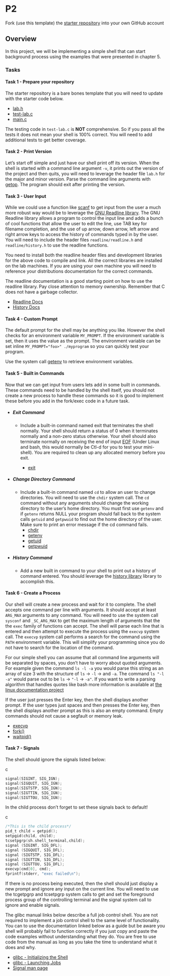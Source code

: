 # P2

Fork (use this template) the [starter repository](https://github.com/shanep/makefile-project-starter) into your own GitHub account

## Overview
In this project, we will be implementing a simple shell that can start background process using the examples that were presented in chapter 5.

### Tasks

#### Task 1 - Prepare your repository
The starter repository is a bare bones template that you will need to update with the starter code below.

* [lab.h](https://boisestatecanvas.instructure.com/courses/38319/files/18513441?wrap=1)
* [test-lab.c](https://boisestatecanvas.instructure.com/courses/38319/files/18513442?wrap=1)
* [main.c](https://boisestatecanvas.instructure.com/courses/38319/files/18571897?wrap=1)

The testing code in `test-lab.c` is **NOT** comprehensive. So if you pass all the tests it does not mean your shell is 100% correct. You will need to add additional tests to get better coverage.

#### Task 2 - Print Version
Let’s start off simple and just have our shell print off its version. When the shell is started with a command line argument `-v`, it prints out the version of the project and then quits, you will need to leverage the header file `lab.h` for the major and minor version. Parse the command line arguments with [getop](https://www.gnu.org/software/libc/manual/html_node/Example-of-Getopt.html). The program should exit after printing the version.

#### Task 3 - User Input
While we could use a function like [scanf](https://cplusplus.com/reference/cstdio/scanf/) to get input from the user a much more robust way would be to leverage the [GNU Readline library](https://tiswww.case.edu/php/chet/readline/rltop.html). The GNU Readline library allows a program to control the input line and adds a bunch of cool functions that allow the user to edit the line, use TAB key for filename completion, and the use of up arrow, down arrow, left arrow and right arrow keys to access the history of commands typed in by the user. You will need to include the header files `readline/readline.h` and `readline/history.h` to use the readline functions.

You need to install both the readline header files and development libraries for the above code to compile and link. All the correct libraries are installed on the lab machines. If you are using your own machine you will need to reference your distributions documentation for the correct commands.

The readline documentation is a good starting point on how to use the readline library. Pay close attention to memory ownership. Remember that C does not have a garbage collector.

* [Readline Docs](https://tiswww.cwru.edu/php/chet/readline/readline.html#index-readline)
* [History Docs](https://tiswww.cwru.edu/php/chet/readline/history.html)

#### Task 4 - Custom Prompt
The default prompt for the shell may be anything you like. However the shell checks for an environment variable `MY_PROMPT`. If the environment variable is set, then it uses the value as the prompt. The environment variable can be set inline `MY_PROMPT="foo>" ./myprogram` so you can quickly test your program.

Use the system call [getenv](https://man7.org/linux/man-pages/man3/getenv.3.html) to retrieve environment variables.

#### Task 5 - Built in Commands
Now that we can get input from users lets add in some built in commands. These commands need to be handled by the shell itself, you should not create a new process to handle these commands so it is good to implement these before you add in the fork/exec code in a future task.

* ##### Exit Command
    * Include a built-in command named exit that terminates the shell normally. Your shell should return a status of 0 when it terminates normally and a non-zero status otherwise. Your shell should also terminate normally on receiving the end of input [EOF](https://en.wikipedia.org/wiki/End-of-file) (Under Linux and bash, this would normally be Ctl-d for you to test your mini-shell). You are required to clean up any allocated memory before you exit.

        * [exit](https://man7.org/linux/man-pages/man3/exit.3.html)

* ##### Change Directory Command
    * Include a built-in command named `cd` to allow an user to change directories. You will need to use the `chdir` system call. The `cd` command without any arguments should change the working directory to the user’s home directory. You must first use `getenv` and if `getenv` returns NULL your program should fall back to the system calls `getuid` and `getpwuid` to find out the home directory of the user. Make sure to print an error message if the cd command fails.
        * [chdir](https://man7.org/linux/man-pages/man2/chdir.2.html)
        * [getenv](https://man7.org/linux/man-pages/man3/getenv.3.html)
        * [getuid](https://man7.org/linux/man-pages/man2/getuid.2.html)
        * [getpwuid](https://man7.org/linux/man-pages/man3/getpwuid.3p.html)

* ##### History Command
    * Add a new built in command to your shell to print out a history of command entered. You should leverage the [history library](https://tiswww.cwru.edu/php/chet/readline/history.html) library to accomplish this.

#### Task 6 - Create a Process
Our shell will create a new process and wait for it to complete. The shell accepts one command per line with arguments. It should accept at least `ARG_MAX` arguments to any command. You will need to use the system call `sysconf` and `_SC_ARG_MAX` to get the maximum length of arguments that the the `exec` family of functions can accept. The shell will parse each line that is entered and then attempt to execute the process using the `execvp` system call. The `execvp` system call performs a search for the command using the `PATH` environment variable. This will simplify your programming since you do not have to search for the location of the command.

For our simple shell you can assume that all command line arguments will be separated by spaces, you don’t have to worry about quoted arguments. For example given the command `ls -l -a` you would parse this string as an array of size 3 with the structure of `ls` → `-l` → and `-a`. The command `ls "-l -a"` would parse out to be `ls` → `"-l` → `-a"`. If you want to write a parsing algorithm that handles quotes like bash more information is available at [the linux documentation project](https://tldp.org/LDP/Bash-Beginners-Guide/html/sect_03_03.html)

If the user just presses the Enter key, then the shell displays another prompt. If the user types just spaces and then presses the Enter key, then the shell displays another prompt as this is also an empty command. Empty commands should not cause a segfault or memory leak.

* [execvp](https://man7.org/linux/man-pages/man3/exec.3.html)
* [fork()](https://man7.org/linux/man-pages/man2/fork.2.html)
* [waitpid()](https://man7.org/linux/man-pages/man2/wait.2.html)

#### Task 7 - Signals
The shell should ignore the signals listed below:

c
```c
signal(SIGINT, SIG_IGN);
signal(SIGQUIT, SIG_IGN);
signal(SIGTSTP, SIG_IGN);
signal(SIGTTIN, SIG_IGN);
signal(SIGTTOU, SIG_IGN);
```
In the child process don’t forget to set these signals back to default!

c
```c
/*This is the child process*/
pid_t child = getpid();
setpgid(child, child);
tcsetpgrp(sh.shell_terminal,child);
signal (SIGINT, SIG_DFL);
signal (SIGQUIT, SIG_DFL);
signal (SIGTSTP, SIG_DFL);
signal (SIGTTIN, SIG_DFL);
signal (SIGTTOU, SIG_DFL);
execvp(cmd[0], cmd);
fprintf(stderr, "exec failed\n");
```
If there is no process being executed, then the shell should just display a new prompt and ignore any input on the current line. You will need to use the tcgetpgrp and tcsetpgrp system calls to get and set the foreground process group of the controlling terminal and the signal system call to ignore and enable signals.

The glibc manual links below describe a full job control shell. You are not required to implement a job control shell to the same level of functionality. You can to use the documentation linked below as a guide but be aware you shell will probably fail to function correctly if you just copy and paste the code examples without understanding what they do. You are free to use code from the manual as long as you take the time to understand what it does and why.

* [glibc - Initializing the Shell](https://www.gnu.org/software/libc/manual/html_node/Initializing-the-Shell.html)
* [glibc - Launching Jobs](https://www.gnu.org/software/libc/manual/html_node/Launching-Jobs.html)
* [Signal man page](https://man7.org/linux/man-pages/man7/signal.7.html)
